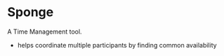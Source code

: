 Sponge
========

A Time Management tool.

  - helps coordinate multiple participants by finding common availability
